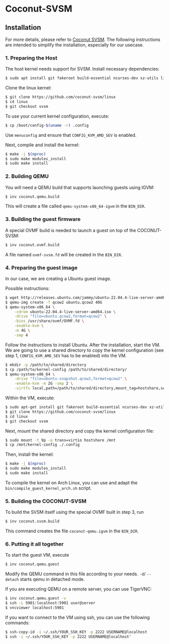 # Coconut-SVSM

## Installation

For more details, please refer to [Coconut SVSM](https://github.com/coconut-svsm/svsm). The following instructions are intended to simplify the installation, especially for our usecase.

### 1. Preparing the Host

The host kernel needs support for SVSM.
Install necessary dependencies:

```bash
$ sudo apt install git fakeroot build-essential ncurses-dev xz-utils libssl-dev bc flex libelf-dev bison
```

Clone the linux kernel:

```bash
$ git clone https://github.com/coconut-svsm/linux 
$ cd linux
$ git checkout svsm 
```

To use your current kernel configuration, execute:

```bash 
$ cp /boot/config-$(uname -r) .config
```

Use `menuconfig` and ensure that `CONFIG_KVM_AMD_SEV` is enabled.

Next, compile and install the kernel:

```bash
$ make -j $(nproc)
$ sudo make modules_install
$ sudo make install
```

### 2. Building QEMU

You will need a QEMU build that supports launching guests using IGVM:

```bash
$ inv coconut.qemu.build
```

This will create a file called `qemu-system-x86_64-igvm` in the `BIN_DIR`. 

### 3. Building the guest firmware

A special OVMF build is needed to launch a guest on top of the COCONUT-SVSM:

```bash
$ inv coconut.ovmf.build
```

A file named `ovmf-svsm.fd` will be created in the `BIN_DIR`.


### 4. Preparing the guest image

In our case, we are creating a Ubuntu guest image.

Possible instructions:

```bash
$ wget http://releases.ubuntu.com/jammy/ubuntu-22.04.4-live-server-amd64.iso
$ qemu-img create -f qcow2 ubuntu.qcow2 40G
$ qemu-system-x86_64 \
    -cdrom ubuntu-22.04.4-live-server-amd64.iso \
    -drive "file=ubuntu.qcow2,format=qcow2" \
    -bios /usr/share/ovmf/OVMF.fd \
    -enable-kvm \
    -m 4G \
    -smp 4
```

Follow the instructions to install Ubuntu.
After the installation, start the VM. We are going to use a shared directory to copy the kernel configuration (see step 1, `CONFIG_KVM_AMD_SEV` has to be enabled) into the VM.

```bash
$ mkdir -p /path/to/shared/directory 
$ cp /path/to/kernel-config /path/to/shared/directory/
$ qemu-system-x86_64 \
    -drive "file=ubuntu-snapshot.qcow2,format=qcow2" \
    -enable-kvm -m 2G -smp 2 \
    -virtfs local,path=/path/to/shared/directory,mount_tag=hostshare,security_model=passthrough,id=hostshare
``` 

Within the VM, execute:

```bash
$ sudo apt-get install git fakeroot build-essential ncurses-dev xz-utils libssl-dev bc flex libelf-dev bison
$ git clone https://github.com/coconut-svsm/linux 
$ cd linux
$ git checkout svsm 
```

Next, mount the shared directory and copy the kernel configuration file:

```bash
$ sudo mount -t 9p -o trans=virtio hostshare /mnt
$ cp /mnt/kernel-config ./.config
```

Then, install the kernel:

```bash
$ make -j $(nproc)
$ sudo make modules_install
$ sudo make install
```

To compile the kernel on Arch Linux, you can use and adapt the `bin/compile_guest_kernel_arch.sh` script.

### 5. Building the COCONUT-SVSM

To build the SVSM itself using the special OVMF built in step 3, run

``` bash
$ inv coconut.svsm.build
```

This command creates the file `coconut-qemu.igvm` in the `BIN_DIR`.

### 6. Putting it all together

To start the guest VM, execute

```bash
$ inv coconut.qemu.guest
```

Modify the QEMU command in this file according to your needs.
`-d`/ `--detach` starts qemu in detached mode.

If you are executing QEMU on a remote server, 
you can use TigerVNC:

```bash
$ inv coconut.qemu.guest -v
$ ssh -L 5901:localhost:5901 user@server
$ vncviewer localhost:5901
```

If you want to connect to the VM using ssh, you can use the following commands:

```bash
$ ssh-copy-id -i ~/.ssh/YOUR_SSH_KEY -p 2222 USERNAME@localhost
$ ssh -i ~/.ssh/YOUR_SSH_KEY -p 2222 USERNAME@localhost"
```
